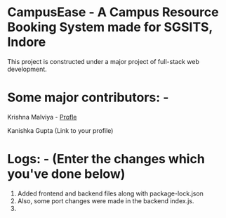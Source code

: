 # CampusEase - A Campus Resource Booking System made for SGSITS, Indore
This project is constructed under a major project of full-stack web development.

# Some major contributors: - 
  Krishna Malviya - [Profle](https://github.com/Krishna0118)
  
  Kanishka Gupta (Link to your profile)
  
# Logs: - (Enter the changes which you've done below)
  1. Added frontend and backend files along with package-lock.json
  2. Also, some port changes were made in the backend index.js.
  3. 


